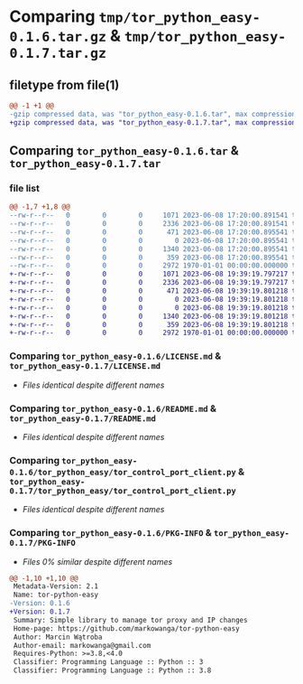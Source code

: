 # Comparing `tmp/tor_python_easy-0.1.6.tar.gz` & `tmp/tor_python_easy-0.1.7.tar.gz`

## filetype from file(1)

```diff
@@ -1 +1 @@
-gzip compressed data, was "tor_python_easy-0.1.6.tar", max compression
+gzip compressed data, was "tor_python_easy-0.1.7.tar", max compression
```

## Comparing `tor_python_easy-0.1.6.tar` & `tor_python_easy-0.1.7.tar`

### file list

```diff
@@ -1,7 +1,8 @@
--rw-r--r--   0        0        0     1071 2023-06-08 17:20:00.891541 tor_python_easy-0.1.6/LICENSE.md
--rw-r--r--   0        0        0     2336 2023-06-08 17:20:00.891541 tor_python_easy-0.1.6/README.md
--rw-r--r--   0        0        0      471 2023-06-08 17:20:00.895541 tor_python_easy-0.1.6/pyproject.toml
--rw-r--r--   0        0        0        0 2023-06-08 17:20:00.895541 tor_python_easy-0.1.6/tor_python_easy/__init__.py
--rw-r--r--   0        0        0     1340 2023-06-08 17:20:00.895541 tor_python_easy-0.1.6/tor_python_easy/tor_control_port_client.py
--rw-r--r--   0        0        0      359 2023-06-08 17:20:00.895541 tor_python_easy-0.1.6/tor_python_easy/tor_socks_get_ip_client.py
--rw-r--r--   0        0        0     2972 1970-01-01 00:00:00.000000 tor_python_easy-0.1.6/PKG-INFO
+-rw-r--r--   0        0        0     1071 2023-06-08 19:39:19.797217 tor_python_easy-0.1.7/LICENSE.md
+-rw-r--r--   0        0        0     2336 2023-06-08 19:39:19.797217 tor_python_easy-0.1.7/README.md
+-rw-r--r--   0        0        0      471 2023-06-08 19:39:19.801218 tor_python_easy-0.1.7/pyproject.toml
+-rw-r--r--   0        0        0        0 2023-06-08 19:39:19.801218 tor_python_easy-0.1.7/tor_python_easy/__init__.py
+-rw-r--r--   0        0        0        0 2023-06-08 19:39:19.801218 tor_python_easy-0.1.7/tor_python_easy/py.typed
+-rw-r--r--   0        0        0     1340 2023-06-08 19:39:19.801218 tor_python_easy-0.1.7/tor_python_easy/tor_control_port_client.py
+-rw-r--r--   0        0        0      359 2023-06-08 19:39:19.801218 tor_python_easy-0.1.7/tor_python_easy/tor_socks_get_ip_client.py
+-rw-r--r--   0        0        0     2972 1970-01-01 00:00:00.000000 tor_python_easy-0.1.7/PKG-INFO
```

### Comparing `tor_python_easy-0.1.6/LICENSE.md` & `tor_python_easy-0.1.7/LICENSE.md`

 * *Files identical despite different names*

### Comparing `tor_python_easy-0.1.6/README.md` & `tor_python_easy-0.1.7/README.md`

 * *Files identical despite different names*

### Comparing `tor_python_easy-0.1.6/tor_python_easy/tor_control_port_client.py` & `tor_python_easy-0.1.7/tor_python_easy/tor_control_port_client.py`

 * *Files identical despite different names*

### Comparing `tor_python_easy-0.1.6/PKG-INFO` & `tor_python_easy-0.1.7/PKG-INFO`

 * *Files 0% similar despite different names*

```diff
@@ -1,10 +1,10 @@
 Metadata-Version: 2.1
 Name: tor-python-easy
-Version: 0.1.6
+Version: 0.1.7
 Summary: Simple library to manage tor proxy and IP changes
 Home-page: https://github.com/markowanga/tor-python-easy
 Author: Marcin Wątroba
 Author-email: markowanga@gmail.com
 Requires-Python: >=3.8,<4.0
 Classifier: Programming Language :: Python :: 3
 Classifier: Programming Language :: Python :: 3.8
```

